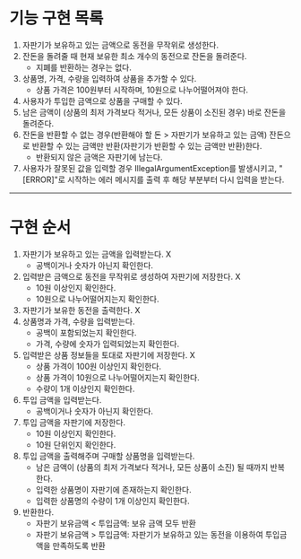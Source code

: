 # 기능 구현 목록
1. 자판기가 보유하고 있는 금액으로 동전을 무작위로 생성한다.
2. 잔돈을 돌려줄 때 현재 보유한 최소 개수의 동전으로 잔돈을 돌려준다.
   - 지폐를 반환하는 경우는 없다.
3. 상품명, 가격, 수량을 입력하여 상품을 추가할 수 있다.
   - 상품 가격은 100원부터 시작하며, 10원으로 나누어떨어져야 한다.
4. 사용자가 투입한 금액으로 상품을 구매할 수 있다.
5. 남은 금액이 (상품의 최저 가격보다 적거나, 모든 상품이 소진된 경우) 바로 잔돈을 돌려준다.
6. 잔돈을 반환할 수 없는 경우(반환해야 할 돈 > 자판기가 보유하고 있는 금액) 잔돈으로 반환할 수 있는 금액만 반환(자판기가 반환할 수 있는 금액만 반환)한다.
   - 반환되지 않은 금액은 자판기에 남는다.
7. 사용자가 잘못된 값을 입력할 경우 IllegalArgumentException를 발생시키고, "[ERROR]"로 시작하는 에러 메시지를 출력 후 해당 부분부터 다시 입력을 받는다.

---

# 구현 순서
1. 자판기가 보유하고 있는 금액을 입력받는다. X
   - 공백이거나 숫자가 아닌지 확인한다.
2. 입력받은 금액으로 동전을 무작위로 생성하여 자판기에 저장한다. X
   - 10원 이상인지 확인한다.
   - 10원으로 나누어떨어지는지 확인한다.
3. 자판기가 보유한 동전을 출력한다. X
4. 상품명과 가격, 수량을 입력받는다.
   - 공백이 포함되었는지 확인한다.
   - 가격, 수량에 숫자가 입력되었는지 확인한다.
5. 입력받은 상품 정보들을 토대로 자판기에 저장한다. X
   - 상품 가격이 100원 이상인지 확인한다.
   - 상품 가격이 10원으로 나누어떨어지는지 확인한다. 
   - 수량이 1개 이상인지 확인한다.
6. 투입 금액을 입력받는다.
   - 공백이거나 숫자가 아닌지 확인한다.
7. 투입 금액을 자판기에 저장한다.
   - 10원 이상인지 확인한다.
   - 10원 단위인지 확인한다.
8. 투입 금액을 출력해주며 구매할 상품명을 입력받는다.
   - 남은 금액이 (상품의 최저 가격보다 적거나, 모든 상품이 소진) 될 때까지 반복한다.
   - 입력한 상품명이 자판기에 존재하는지 확인한다.
   - 입력한 상품명의 수량이 1개 이상인지 확인한다.
9. 반환한다.
   - 자판기 보유금액 < 투입금액: 보유 금액 모두 반환
   - 자판기 보유금액 > 투입금액: 자판기가 보유하고 있는 동전을 이용하여 투입금액을 만족하도록 반환